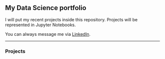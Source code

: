 ## My Data Science portfolio

I will put my recent projects inside this repository. Projects will be represented in Jupyter Notebooks.

You can always message me via [LinkedIn](www.linkedin.com/in/ovidijus-kuzminas).

---

### Projects
